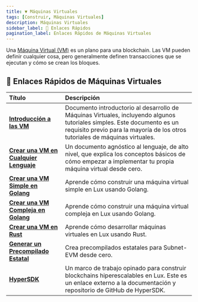 ```yaml
---
title: ▼ Máquinas Virtuales
tags: [Construir, Máquinas Virtuales]
description: Máquinas Virtuales
sidebar_label: 🔗 Enlaces Rápidos
pagination_label: Enlaces Rápidos de Máquinas Virtuales
---
```


Una [Máquina Virtual (VM)](/learn/lux/virtual-machines) es un plano para una blockchain. Las VM pueden definir cualquier cosa, pero generalmente definen transacciones que se ejecutan y cómo se crean los bloques.

## 🔗 Enlaces Rápidos de Máquinas Virtuales

| Título                                                                                  | Descripción                                                                                                                                                                                              |
| :-------------------------------------------------------------------------------------- | :------------------------------------------------------------------------------------------------------------------------------------------------------------------------------------------------------- |
| [**Introducción a las VM**](/build/vm/intro.md)                                         | Documento introductorio al desarrollo de Máquinas Virtuales, incluyendo algunos tutoriales simples. Este documento es un requisito previo para la mayoría de los otros tutoriales de máquinas virtuales. |
| [**Crear una VM en Cualquier Lenguaje**](/build/vm/create/any-lang-vm.md)               | Un documento agnóstico al lenguaje, de alto nivel, que explica los conceptos básicos de cómo empezar a implementar tu propia máquina virtual desde cero.                                                 |
| [**Crear una VM Simple en Golang**](/build/vm/create/golang-vm-simple.md)               | Aprende cómo construir una máquina virtual simple en Lux usando Golang.                                                                                                                            |
| [**Crear una VM Compleja en Golang**](/build/vm/create/golang-vm-complex.md)            | Aprende cómo construir una máquina virtual compleja en Lux usando Golang.                                                                                                                          |
| [**Crear una VM en Rust**](/build/vm/create/rust-vm.md)                                 | Aprende cómo desarrollar máquinas virtuales en Lux usando Rust.                                                                                                                                    |
| [**Generar un Precompilado Estatal**](/build/vm/evm/intro.md) | Crea precompilados estatales para Subnet-EVM desde cero.                                                                                                                                                 |
| [**HyperSDK**](https://github.com/luxdefi/hypersdk#readme)                             | Un marco de trabajo opinado para construir blockchains hiperescalables en Lux. Este es un enlace externo a la documentación y repositorio de GitHub de HyperSDK.                                   |
